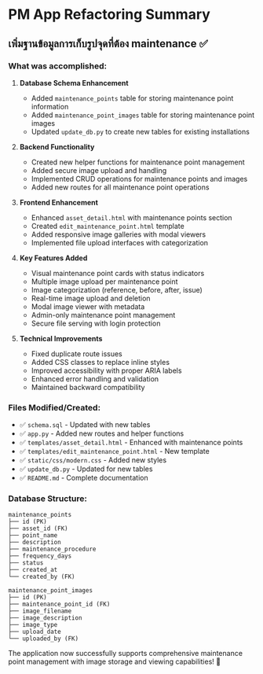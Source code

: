 # PM App Refactoring Summary

## เพิ่มฐานข้อมูลการเก็บรูปจุดที่ต้อง maintenance ✅

### What was accomplished:

1. **Database Schema Enhancement**
   - Added `maintenance_points` table for storing maintenance point information
   - Added `maintenance_point_images` table for storing maintenance point images
   - Updated `update_db.py` to create new tables for existing installations

2. **Backend Functionality**
   - Created new helper functions for maintenance point management
   - Added secure image upload and handling
   - Implemented CRUD operations for maintenance points and images
   - Added new routes for all maintenance point operations

3. **Frontend Enhancement**
   - Enhanced `asset_detail.html` with maintenance points section
   - Created `edit_maintenance_point.html` template
   - Added responsive image galleries with modal viewers
   - Implemented file upload interfaces with categorization

4. **Key Features Added**
   - Visual maintenance point cards with status indicators
   - Multiple image upload per maintenance point
   - Image categorization (reference, before, after, issue)
   - Real-time image upload and deletion
   - Modal image viewer with metadata
   - Admin-only maintenance point management
   - Secure file serving with login protection

5. **Technical Improvements**
   - Fixed duplicate route issues
   - Added CSS classes to replace inline styles
   - Improved accessibility with proper ARIA labels
   - Enhanced error handling and validation
   - Maintained backward compatibility

### Files Modified/Created:
- ✅ `schema.sql` - Updated with new tables
- ✅ `app.py` - Added new routes and helper functions  
- ✅ `templates/asset_detail.html` - Enhanced with maintenance points
- ✅ `templates/edit_maintenance_point.html` - New template
- ✅ `static/css/modern.css` - Added new styles
- ✅ `update_db.py` - Updated for new tables
- ✅ `README.md` - Complete documentation

### Database Structure:
```
maintenance_points
├── id (PK)
├── asset_id (FK)
├── point_name
├── description
├── maintenance_procedure  
├── frequency_days
├── status
├── created_at
└── created_by (FK)

maintenance_point_images
├── id (PK)
├── maintenance_point_id (FK)
├── image_filename
├── image_description
├── image_type
├── upload_date
└── uploaded_by (FK)
```

The application now successfully supports comprehensive maintenance point management with image storage and viewing capabilities! 🎉
